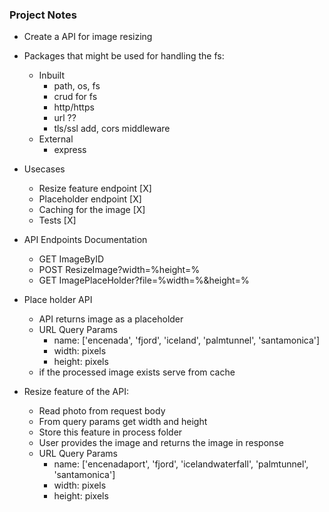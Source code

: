 ### Project Notes

- Create a API for image resizing

- Packages that might be used for handling the fs:
    * Inbuilt
        - path, os, fs
        - crud for fs
        - http/https
        - url  ??
        - tls/ssl  add, cors middleware
    * External
        - express


- Usecases
    - Resize feature endpoint  [X]
    - Placeholder endpoint     [X]    
    - Caching for the image    [X]
    - Tests                    [X]

- API Endpoints Documentation
    - GET ImageByID
    - POST ResizeImage?width=%height=%
    - GET ImagePlaceHolder?file=%width=%&height=%

- Place holder API
    - API returns image as a placeholder
    - URL Query Params
        - name: ['encenada', 'fjord', 'iceland', 'palmtunnel', 'santamonica']
        - width: pixels
        - height: pixels
    - if the processed image exists serve from cache

- Resize feature of the API:
    - Read photo from request body
    - From query params get width and height
    - Store this feature in process folder
    - User provides the image and returns the image in response
    - URL Query Params
        - name: ['encenadaport', 'fjord', 'icelandwaterfall', 'palmtunnel', 'santamonica']
        - width: pixels
        - height: pixels